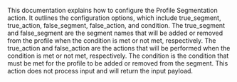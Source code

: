 This documentation explains how to configure the Profile Segmentation action. It outlines the configuration options, which include true_segment, true_action, false_segment, false_action, and condition. The true_segment and false_segment are the segment names that will be added or removed from the profile when the condition is met or not met, respectively. The true_action and false_action are the actions that will be performed when the condition is met or not met, respectively. The condition is the condition that must be met for the profile to be added or removed from the segment. This action does not process input and will return the input payload.

